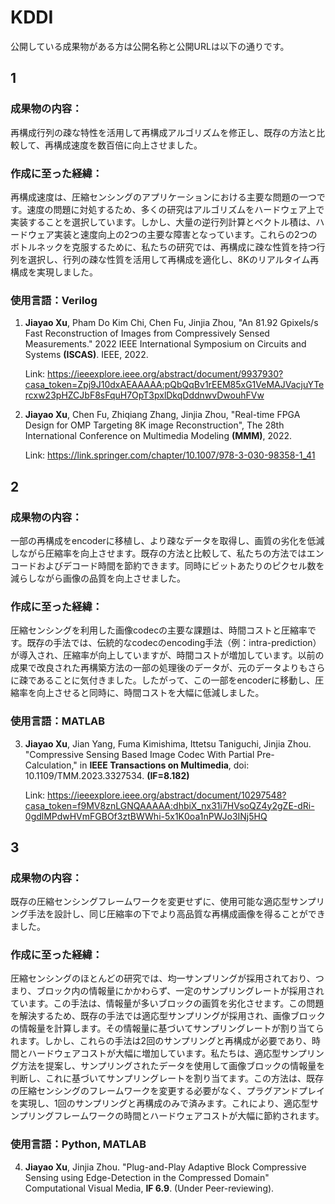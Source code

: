 # KDDI
公開している成果物がある方は公開名称と公開URLは以下の通りです。

## 1
### 成果物の内容：

再構成行列の疎な特性を活用して再構成アルゴリズムを修正し、既存の方法と比較して、再構成速度を数百倍に向上させました。

### 作成に至った経緯：

再構成速度は、圧縮センシングのアプリケーションにおける主要な問題の一つです。速度の問題に対処するため、多くの研究はアルゴリズムをハードウェア上で実装することを選択しています。しかし、大量の逆行列計算とベクトル積は、ハードウェア実装と速度向上の2つの主要な障害となっています。これらの2つのボトルネックを克服するために、私たちの研究では、再構成に疎な性質を持つ行列を選択し、行列の疎な性質を活用して再構成を適化し、8Kのリアルタイム再構成を実現しました。

### 使用言語：Verilog

1. **Jiayao Xu**, Pham Do Kim Chi, Chen Fu, Jinjia Zhou, "An 81.92 Gpixels/s Fast Reconstruction of Images from Compressively Sensed Measurements." 2022 IEEE International Symposium on Circuits and Systems **(ISCAS)**. IEEE, 2022.

   Link: https://ieeexplore.ieee.org/abstract/document/9937930?casa_token=Zpj9J10dxAEAAAAA:pQbQqBv1rEEM85xG1VeMAJVacjuYTercxw23pHZCJbF8sFquH7OpT3pxlDkqDddnwvDwouhFVw
2. **Jiayao Xu**, Chen Fu, Zhiqiang Zhang, Jinjia Zhou, "Real-time FPGA Design for OMP Targeting 8K image Reconstruction", The 28th International Conference on Multimedia Modeling **(MMM)**, 2022.

   Link: https://link.springer.com/chapter/10.1007/978-3-030-98358-1_41

   
## 2

### 成果物の内容：

一部の再構成をencoderに移植し、より疎なデータを取得し、画質の劣化を低減しながら圧縮率を向上させます。既存の方法と比較して、私たちの方法ではエンコードおよびデコード時間を節約できます。同時にビットあたりのピクセル数を減らしながら画像の品質を向上させました。

### 作成に至った経緯：

圧縮センシングを利用した画像codecの主要な課題は、時間コストと圧縮率です。既存の手法では、伝統的なcodecのencoding手法（例：intra-prediction）が導入され、圧縮率が向上していますが、時間コストが増加しています。以前の成果で改良された再構築方法の一部の処理後のデータが、元のデータよりもさらに疎であることに気付きました。したがって、この一部をencoderに移動し、圧縮率を向上させると同時に、時間コストを大幅に低減しました。 

### 使用言語：MATLAB

3. **Jiayao Xu**, Jian Yang, Fuma Kimishima, Ittetsu Taniguchi, Jinjia Zhou. "Compressive Sensing Based Image Codec With Partial Pre-Calculation," in **IEEE Transactions on Multimedia**, doi: 10.1109/TMM.2023.3327534. **(IF=8.182)**

   Link: https://ieeexplore.ieee.org/abstract/document/10297548?casa_token=f9MV8znLGNQAAAAA:dhbiX_nx31i7HVsoQZ4y2gZE-dRi-0gdlMPdwHVmFGBOf3ztBWWhi-5x1K0oa1nPWJo3INj5HQ

## 3

### 成果物の内容：

既存の圧縮センシングフレームワークを変更せずに、使用可能な適応型サンプリング手法を設計し、同じ圧縮率の下でより高品質な再構成画像を得ることができました。
　
### 作成に至った経緯：

圧縮センシングのほとんどの研究では、均一サンプリングが採用されており、つまり、ブロック内の情報量にかかわらず、一定のサンプリングレートが採用されています。この手法は、情報量が多いブロックの画質を劣化させます。この問題を解決するため、既存の手法では適応型サンプリングが採用され、画像ブロックの情報量を計算します。その情報量に基づいてサンプリングレートが割り当てられます。しかし、これらの手法は2回のサンプリングと再構成が必要であり、時間とハードウェアコストが大幅に増加しています。私たちは、適応型サンプリング方法を提案し、サンプリングされたデータを使用して画像ブロックの情報量を判断し、これに基づいてサンプリングレートを割り当てます。この方法は、既存の圧縮センシングのフレームワークを変更する必要がなく、プラグアンドプレイを実現し、1回のサンプリングと再構成のみで済みます。これにより、適応型サンプリングフレームワークの時間とハードウェアコストが大幅に節約されます。

### 使用言語：Python, MATLAB

4. **Jiayao Xu**, Jinjia Zhou. "Plug-and-Play Adaptive Block Compressive Sensing using Edge-Detection in the Compressed Domain" Computational Visual Media, **IF 6.9**. (Under Peer-reviewing).
